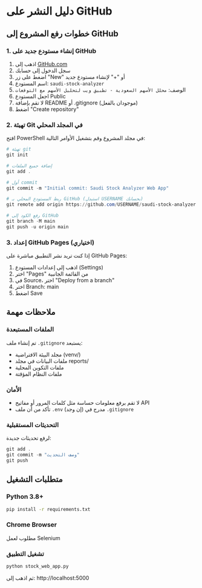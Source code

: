 # دليل النشر على GitHub

## خطوات رفع المشروع إلى GitHub

### 1. إنشاء مستودع جديد على GitHub
1. اذهب إلى [GitHub.com](https://github.com)
2. سجل الدخول إلى حسابك
3. اضغط على زر "New" أو "+" لإنشاء مستودع جديد
4. اسم المستودع: `saudi-stock-analyzer`
5. الوصف: `محلل الأسهم السعودية - تطبيق ويب لتحليل الأسهم مع التوقعات`
6. اجعل المستودع Public
7. لا تقم بإضافة README أو .gitignore (موجودان بالفعل)
8. اضغط "Create repository"

### 2. تهيئة Git في المجلد المحلي
افتح PowerShell في مجلد المشروع وقم بتشغيل الأوامر التالية:

```powershell
# تهيئة git
git init

# إضافة جميع الملفات
git add .

# أول commit
git commit -m "Initial commit: Saudi Stock Analyzer Web App"

# ربط المستودع المحلي بـ GitHub (استبدل USERNAME بحسابك)
git remote add origin https://github.com/USERNAME/saudi-stock-analyzer.git

# رفع الكود إلى GitHub
git branch -M main
git push -u origin main
```

### 3. إعداد GitHub Pages (اختياري)
إذا كنت تريد نشر التطبيق مباشرة على GitHub Pages:

1. اذهب إلى إعدادات المستودع (Settings)
2. اختر "Pages" من القائمة الجانبية
3. في Source، اختر "Deploy from a branch"
4. اختر Branch: main
5. اضغط Save

## ملاحظات مهمة

### الملفات المستبعدة
تم إنشاء ملف `.gitignore` يستبعد:
- مجلد البيئة الافتراضية (venv/)
- ملفات البيانات في مجلد reports/
- ملفات التكوين المحلية
- ملفات النظام المؤقتة

### الأمان
- لا تقم برفع معلومات حساسة مثل كلمات المرور أو مفاتيح API
- تأكد من أن ملف `.env` (إن وجد) مدرج في `.gitignore`

### التحديثات المستقبلية
لرفع تحديثات جديدة:

```powershell
git add .
git commit -m "وصف التحديث"
git push
```

## متطلبات التشغيل

### Python 3.8+
```bash
pip install -r requirements.txt
```

### Chrome Browser
مطلوب لعمل Selenium

### تشغيل التطبيق
```bash
python stock_web_app.py
```

ثم اذهب إلى: http://localhost:5000